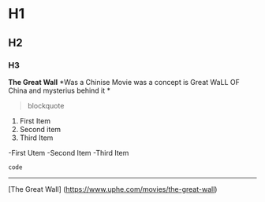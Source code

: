 # H1
## H2
### H3
**The Great Wall**
*Was a Chinise Movie was a concept is Great WaLL OF China and mysterius behind it  *

> blockquote
1. First Item
2. Second item 
3. Third Item

-First Utem
-Second Item
-Third Item

`code`

---

[The Great Wall] (https://www.uphe.com/movies/the-great-wall)
